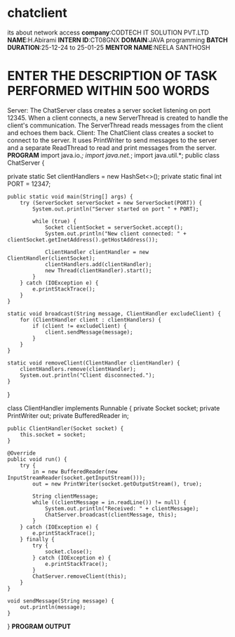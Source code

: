# chatclient
its about network access
**company**:CODTECH IT SOLUTION PVT.LTD
**NAME**:H.Abirami
**INTERN ID**:CT08GNX
**DOMAIN**:JAVA programming
**BATCH DURATION**:25-12-24 to 25-01-25
**MENTOR NAME**:NEELA SANTHOSH
# ENTER THE DESCRIPTION  OF TASK PERFORMED WITHIN 500 WORDS
Server: The ChatServer class creates a server socket listening on port 12345. When a client connects, a new ServerThread is created to handle the client's communication. The ServerThread reads messages from the client and echoes them back.
Client: The ChatClient class creates a socket to connect to the server. It uses PrintWriter to send messages to the server and a separate ReadThread to read and print messages from the server.
**PROGRAM**
import java.io.*;
import java.net.*;
import java.util.*;
public class ChatServer {

   private static Set<ClientHandler> clientHandlers = new HashSet<>();
   private static final int PORT = 12347;

    public static void main(String[] args) {
        try (ServerSocket serverSocket = new ServerSocket(PORT)) {
            System.out.println("Server started on port " + PORT);

            while (true) {
                Socket clientSocket = serverSocket.accept();
                System.out.println("New client connected: " + clientSocket.getInetAddress().getHostAddress());
                
                ClientHandler clientHandler = new ClientHandler(clientSocket);
                clientHandlers.add(clientHandler);
                new Thread(clientHandler).start();
            }
        } catch (IOException e) {
            e.printStackTrace();
        }
    }

    static void broadcast(String message, ClientHandler excludeClient) {
        for (ClientHandler client : clientHandlers) {
            if (client != excludeClient) {
                client.sendMessage(message);
            }
        }
    }

    static void removeClient(ClientHandler clientHandler) {
        clientHandlers.remove(clientHandler);
        System.out.println("Client disconnected.");
    }
}

class ClientHandler implements Runnable {
    private Socket socket;
    private PrintWriter out;
    private BufferedReader in;

    public ClientHandler(Socket socket) {
        this.socket = socket;
    }

    @Override
    public void run() {
        try {
            in = new BufferedReader(new InputStreamReader(socket.getInputStream()));
            out = new PrintWriter(socket.getOutputStream(), true);

            String clientMessage;
            while ((clientMessage = in.readLine()) != null) {
                System.out.println("Received: " + clientMessage);
                ChatServer.broadcast(clientMessage, this);
            }
        } catch (IOException e) {
            e.printStackTrace();
        } finally {
            try {
                socket.close();
            } catch (IOException e) {
                e.printStackTrace();
            }
            ChatServer.removeClient(this);
        }
    }

    void sendMessage(String message) {
        out.println(message);
    }
}
**PROGRAM OUTPUT**    

